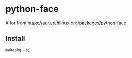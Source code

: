 # python-face

A for from https://aur.archlinux.org/packages/python-face

## Install

```
makepkg -si
```
